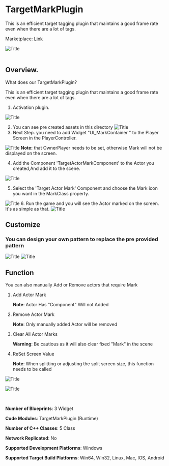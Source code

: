 # TargetMarkPlugin
This is an efficient target tagging plugin that maintains a good frame rate even when there are a lot of tags.

Marketplace: [Link](https://www.fab.com/listings/0cf55e9c-412e-4a95-a621-d32e3c4b7785)

![Title](Title.jpg "Title")
<br/><br/>
## Overview.
What does our TargetMarkPlugin?

This is an efficient target tagging plugin that maintains a good frame rate even when there are a lot of tags.

1. Activation plugin.

![Title](02.png "Title")

2. You can see pre created assets in this directory
![Title](03.png "Title")
3. Next Step. you need to add Widget "UI_MarkContainer " to the Player Screen in the PlayerController.

![Title](01.jpg "Title")
**Note:** that OwnerPlayer needs to be set, otherwise Mark will not be displayed on the screen.

4. Add the Component 'TargetActorMarkComponent' to the Actor you created,And add it to the scene.

![Title](04.png "Title")

5. Select the 'Target Actor Mark' Component and choose the Mark icon you want in the MarkClass property.

![Title](05.png "Title")
6. Run the game and you will see the Actor marked on the screen. It's as simple as that.
![Title](06.png "Title")

## Customize

### You can design your own pattern to replace the pre provided pattern
![Title](07.png "Title")
![Title](08.png "Title")

## Function 
You can also manually Add or Remove actors that require Mark

1. Add Actor Mark

   **Note**: Actor Has "Component" Will not Added
3. Remove Actor Mark

   **Note**: Only manually added Actor will be removed
5. Clear All Actor Marks

   **Warning**: Be cautious as it will also clear fixed "Mark" in the scene
7. ReSet Screen Value

   **Note**: When splitting or adjusting the split screen size, this function needs to be called

![Title](09.png "Title")

![Title](10.png "Title")

<br/>

**Number of Blueprints**: 3 Widget

**Code Modules**: TargetMarkPlugin (Runtime)

**Number of C++ Classes**: 5 Class

**Network Replicated**: No

**Supported Development Platforms**: Windows

**Supported Target Build Platforms**: Win64, Win32, Linux, Mac, IOS, Android
